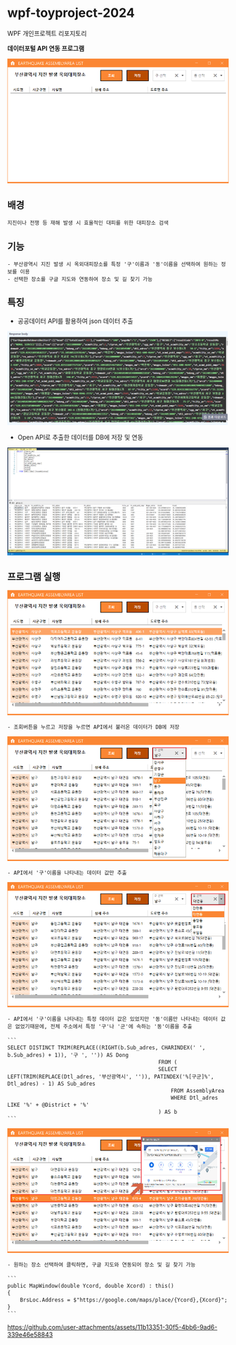# wpf-toyproject-2024
WPF 개인프로젝트 리포지토리

**데이터포털 API 연동 프로그램**  

![시작화면](https://raw.githubusercontent.com/LEUNSU/wpf-toyproject-2024/main/images/wpf001.png)

## 배경
    지진이나 전쟁 등 재해 발생 시 효율적인 대피를 위한 대피장소 검색 

## 기능 
    - 부산광역시 지진 발생 시 옥외대피장소를 특정 '구'이름과 '동'이름을 선택하여 원하는 정보를 이용
    - 선택한 장소를 구글 지도와 연동하여 장소 및 길 찾기 가능
        
## 특징

- 공공데이터 API를 활용하여 json 데이터 추출

![JSON파일](https://raw.githubusercontent.com/LEUNSU/wpf-toyproject-2024/main/images/wpf010.png)

- Open API로 추출한 데이터를 DB에 저장 및 연동

![DB화면](https://raw.githubusercontent.com/LEUNSU/wpf-toyproject-2024/main/images/wpf009.png)

## 프로그램 실행

![전체조회](https://raw.githubusercontent.com/LEUNSU/wpf-toyproject-2024/main/images/wpf002.png)

    - 조회버튼을 누르고 저장을 누르면 API에서 불러온 데이터가 DB에 저장

![구선택](https://raw.githubusercontent.com/LEUNSU/wpf-toyproject-2024/main/images/wpf003.png)

    - API에서 '구'이름을 나타내는 데이터 값만 추출

![동선택](https://raw.githubusercontent.com/LEUNSU/wpf-toyproject-2024/main/images/wpf004.png)

    - API에서 '구'이름을 나타내는 특정 데이터 값은 있었지만 '동'이름만 나타내는 데이터 값은 없었기때문에, 전체 주소에서 특정 '구'나 '군'에 속하는 '동'이름을 추출

    ``` 
    SELECT DISTINCT TRIM(REPLACE((RIGHT(b.Sub_adres, CHARINDEX(' ', b.Sub_adres) + 1)), '구 ', '')) AS Dong
                                                    FROM (  
                                                    SELECT LEFT(TRIM(REPLACE(Dtl_adres, '부산광역시', '')), PATINDEX('%[구군]%', Dtl_adres) - 1) AS Sub_adres
                                                        FROM AssemblyArea 
                                                        WHERE Dtl_adres LIKE '%' + @District + '%'
                                                    ) AS b
    ``` 

![구글지도](https://raw.githubusercontent.com/LEUNSU/wpf-toyproject-2024/main/images/wpf008.png)

    - 원하는 장소 선택하여 클릭하면, 구글 지도와 연동되어 장소 및 길 찾기 가능
  
    ```
    public MapWindow(double Ycord, double Xcord) : this()
    {
        BrsLoc.Address = $"https://google.com/maps/place/{Ycord},{Xcord}";
    }
    ```

https://github.com/user-attachments/assets/11b13351-30f5-4bb6-9ad6-339e46e58843